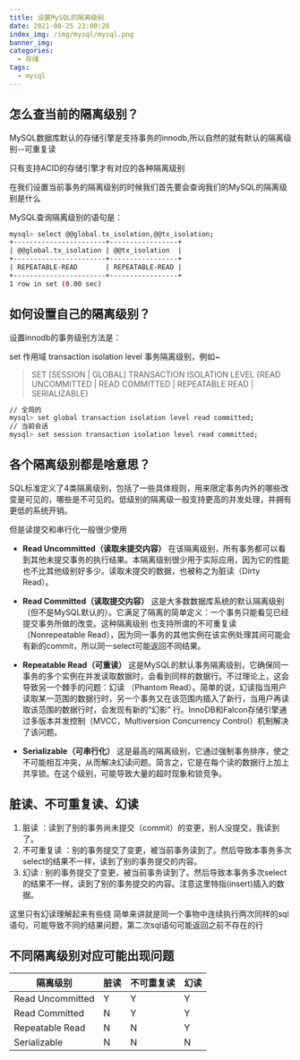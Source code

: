 ```yaml
---
title: 设置MySQL的隔离级别
date: 2021-08-25 23:00:28
index_img: /img/mysql/mysql.png
banner_img: 
categories:
  - 存储
tags:
  - mysql
---
```



## 怎么查当前的隔离级别？

<p class="note note-success">MySQL数据库默认的存储引擎是支持事务的innodb,所以自然的就有默认的隔离级别--可重复读</p>
<p class="note note-warning">只有支持ACID的存储引擎才有对应的各种隔离级别</p>

在我们设置当前事务的隔离级别的时候我们首先要会查询我们的MySQL的隔离级别是什么

MySQL查询隔离级别的语句是：

```bash
mysql> select @@global.tx_isolation,@@tx_isolation;
+-----------------------+-----------------+
| @@global.tx_isolation | @@tx_isolation  |
+-----------------------+-----------------+
| REPEATABLE-READ       | REPEATABLE-READ |
+-----------------------+-----------------+
1 row in set (0.00 sec)
```

## 如何设置自己的隔离级别？

设置innodb的事务级别方法是：

set 作用域 transaction isolation level 事务隔离级别，例如~

> SET [SESSION | GLOBAL] TRANSACTION ISOLATION LEVEL {READ UNCOMMITTED | READ COMMITTED | REPEATABLE READ | SERIALIZABLE}

```bash
// 全局的
mysql> set global transaction isolation level read committed;
// 当前会话
mysql> set session transaction isolation level read committed;
```

## 各个隔离级别都是啥意思？

SQL标准定义了4类隔离级别，包括了一些具体规则，用来限定事务内外的哪些改变是可见的，哪些是不可见的。低级别的隔离级一般支持更高的并发处理，并拥有更低的系统开销。

但是读提交和串行化一般很少使用

- **Read Uncommitted（读取未提交内容）**
在该隔离级别，所有事务都可以看到其他未提交事务的执行结果。本隔离级别很少用于实际应用，因为它的性能也不比其他级别好多少。读取未提交的数据，也被称之为脏读（Dirty Read）。

- **Read Committed（读取提交内容）**
这是大多数数据库系统的默认隔离级别（但不是MySQL默认的）。它满足了隔离的简单定义：一个事务只能看见已经提交事务所做的改变。这种隔离级别 也支持所谓的不可重复读（Nonrepeatable Read），因为同一事务的其他实例在该实例处理其间可能会有新的commit，所以同一select可能返回不同结果。

- **Repeatable Read（可重读）**
这是MySQL的默认事务隔离级别，它确保同一事务的多个实例在并发读取数据时，会看到同样的数据行。不过理论上，这会导致另一个棘手的问题：幻读 （Phantom Read）。简单的说，幻读指当用户读取某一范围的数据行时，另一个事务又在该范围内插入了新行，当用户再读取该范围的数据行时，会发现有新的“幻影” 行。InnoDB和Falcon存储引擎通过多版本并发控制（MVCC，Multiversion Concurrency Control）机制解决了该问题。

- **Serializable（可串行化）**
这是最高的隔离级别，它通过强制事务排序，使之不可能相互冲突，从而解决幻读问题。简言之，它是在每个读的数据行上加上共享锁。在这个级别，可能导致大量的超时现象和锁竞争。

## 脏读、不可重复读、幻读

1. 脏读 ：读到了别的事务尚未提交（commit）的变更，别人没提交，我读到了。
2. 不可重复读 ：别的事务提交了变更，被当前事务读到了。然后导致本事务多次select的结果不一样，读到了别的事务提交的内容。
3. 幻读 : 别的事务提交了变更，被当前事务读到了。然后导致本事务多次select的结果不一样，读到了别的事务提交的内容。注意这里特指(insert)插入的数据。

<p class="note note-primary">这里只有幻读理解起来有些绕 简单来讲就是同一个事物中连续执行两次同样的sql语句，可能导致不同的结果问题，第二次sql语句可能返回之前不存在的行</p>

## 不同隔离级别对应可能出现问题

|      隔离级别      |  脏读  | 不可重复读 | 幻读  |
|       ----        | ----  | ---      | ---   |
| Read Uncommitted  | Y     | Y        | Y     |
| Read Committed    | N     | Y        | Y     |
| Repeatable Read   | N     | N        | Y     |
| Serializable      | N     | N        | N     |
